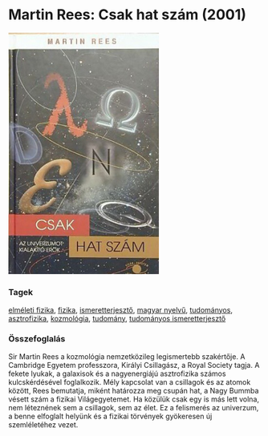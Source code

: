 # <a name="id_800">Martin Rees: Csak hat szám (2001)</a>
<img src="https://github.com/BercziSandor/calibre_lib/raw/main/libs/main/Martin%20Rees/Csak%20hat%20szam%20%28800%29/cover.jpg" alt="cover" width="300"/>

### Tagek
[elméleti fizika](https://github.com/berczisandor/calibre_lib/libs/main/_tags/elm%c3%a9leti%20fizika.md), [fizika](https://github.com/berczisandor/calibre_lib/libs/main/_tags/fizika.md), [ismeretterjesztő](https://github.com/berczisandor/calibre_lib/libs/main/_tags/ismeretterjeszt%c5%91.md), [magyar nyelvű](https://github.com/berczisandor/calibre_lib/libs/main/_tags/magyar%20nyelv%c5%b1.md), [tudományos](https://github.com/berczisandor/calibre_lib/libs/main/_tags/tudom%c3%a1nyos.md), [asztrofizika](https://github.com/berczisandor/calibre_lib/libs/main/_tags/asztrofizika.md), [kozmológia](https://github.com/berczisandor/calibre_lib/libs/main/_tags/kozmol%c3%b3gia.md), [tudomány](https://github.com/berczisandor/calibre_lib/libs/main/_tags/tudom%c3%a1ny.md), [tudományos ismeretterjesztő](https://github.com/berczisandor/calibre_lib/libs/main/_tags/tudom%c3%a1nyos%20ismeretterjeszt%c5%91.md)

### Összefoglalás
<p class="description">Sir Martin Rees a kozmológia nemzetközileg legismertebb szakértője. A Cambridge Egyetem professzora, Királyi Csillagász, a Royal Society tagja. A fekete lyukak, a galaxisok és a nagyenergiájú asztrofizika számos kulcskérdésével foglalkozik. Mély kapcsolat van a csillagok és az atomok között, Rees bemutatja, miként határozza meg csupán hat, a Nagy Bummba vésett szám a fizikai Világegyetemet. Ha közülük csak egy is más lett volna, nem léteznének sem a csillagok, sem az élet. Ez a felismerés az univerzum, a benne elfoglalt helyünk és a fizikai törvények gyökeresen új szemléletéhez vezet.</p>


